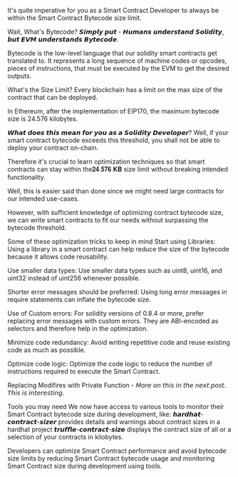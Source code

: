 It's quite imperative for you as a 
Smart Contract Developer to always be within the Smart Contract Bytecode size limit.

Wait, What's Bytecode?
𝙎𝙞𝙢𝙥𝙡𝙮 𝙥𝙪𝙩 - 𝙃𝙪𝙢𝙖𝙣𝙨 𝙪𝙣𝙙𝙚𝙧𝙨𝙩𝙖𝙣𝙙 𝙎𝙤𝙡𝙞𝙙𝙞𝙩𝙮, 𝙗𝙪𝙩 𝙀𝙑𝙈 𝙪𝙣𝙙𝙚𝙧𝙨𝙩𝙖𝙣𝙙𝙨 𝘽𝙮𝙩𝙚𝙘𝙤𝙙𝙚.

Bytecode is the low-level language that our solidity smart contracts get translated to.
It represents a long sequence of machine codes or opcodes, pieces of instructions, that must be executed by the EVM to get the desired outputs.

What's the Size Limit? 
Every blockchain has a limit on the max size of the contract that can be deployed.

In Ethereum, after the implementation of EIP170, the maximum bytecode size is 24.576 kilobytes.

𝙒𝙝𝙖𝙩 𝙙𝙤𝙚𝙨 𝙩𝙝𝙞𝙨 𝙢𝙚𝙖𝙣 𝙛𝙤𝙧 𝙮𝙤𝙪 𝙖𝙨 𝙖 𝙎𝙤𝙡𝙞𝙙𝙞𝙩𝙮 𝘿𝙚𝙫𝙚𝙡𝙤𝙥𝙚𝙧?
Well, if your smart contract bytecode exceeds this threshold, you shall not be able to deploy your contract on-chain.

Therefore it's crucial to learn optimization techniques so that smart contracts can stay within the𝟐𝟒.𝟓𝟕𝟔 𝐊𝐁 size limit without breaking intended functionality.

Well, this is easier said than done since we might need large contracts for our intended use-cases.

However, with sufficient knowledge of optimizing contract bytecode size, we can write smart contracts to fit our needs without surpassing the bytecode threshold.

Some of these optimization tricks to keep in mind 
 Start using Libraries: Using a library in a smart contract can help reduce the size of the bytecode because it allows code reusability.

 Use smaller data types: Use smaller data types such as uint8, uint16, and uint32 instead of uint256 whenever possible.

 Shorter error messages should be preferred: Using long error messages in require statements can inflate the bytecode size.

 Use of Custom errors: For solidity versions of 0.8.4 or more, prefer replacing error messages with custom errors. They are ABI-encoded as selectors and therefore help in the optimization.

 Minimize code redundancy: Avoid writing repetitive code and reuse existing code as much as possible.

 Optimize code logic: Optimize the code logic to reduce the number of instructions required to execute the Smart Contract.

 Replacing Modifires with Private Function - 𝘔𝘰𝘳𝘦 𝘰𝘯 𝘵𝘩𝘪𝘴 𝘪𝘯 𝘵𝘩𝘦 𝘯𝘦𝘹𝘵 𝘱𝘰𝘴𝘵. 𝘛𝘩𝘪𝘴 𝘪𝘴 𝘪𝘯𝘵𝘦𝘳𝘦𝘴𝘵𝘪𝘯𝘨.

Tools you may need
We now have access to various tools to monitor their Smart Contract bytecode size during development, like:
 𝙝𝙖𝙧𝙙𝙝𝙖𝙩-𝙘𝙤𝙣𝙩𝙧𝙖𝙘𝙩-𝙨𝙞𝙯𝙚𝙧 provides details and warnings about contract sizes in a hardhat project
 𝙩𝙧𝙪𝙛𝙛𝙡𝙚-𝙘𝙤𝙣𝙩𝙧𝙖𝙘𝙩-𝙨𝙞𝙯𝙚 displays the contract size of all or a selection of your contracts in kilobytes.

Developers can optimize Smart Contract performance and avoid bytecode size limits by reducing Smart Contract bytecode usage and monitoring Smart Contract size during 
development using tools.
